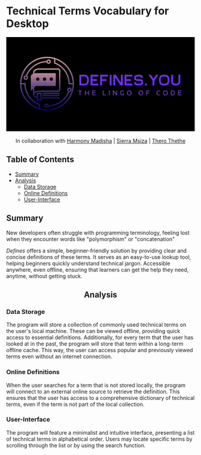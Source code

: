 # Technical Terms Vocabulary for Desktop

<div align="center">

![App Logo](design/logo_small.png "defines.you - the longo of code")

In collaboration with [Harmony Madisha](https://github.com/HarmonyWM) | [Sierra Msiza](https://github.com/sierra445) | [Thero Thethe](https://github.com/thero-sgit)
</div>

## Table of Contents

- [Summary](#summary)
- [Analysis](#analysis)
	- [Data Storage](#data-storage)
	- [Online Definitions](#online-definitions)
	- [User-Interface](#user-interface)

## Summary

New developers often struggle with programming terminology, feeling lost when they encounter words like "polymorphism" or "concatenation" 

_Defines_ offers a simple, beginner-friendly solution by providing clear and concise definitions of these terms. It serves as an easy-to-use lookup tool, helping beginners quickly understand technical jargon. Accessible anywhere, even offline, ensuring that learners can get the help they need, anytime, without getting stuck.

## <div align="center">Analysis

### Data Storage

The program will store a collection of commonly used technical terms on the user's local machine. These can be viewed offline, providing quick access to essential definitions. Additionally, for every term that the user has looked at in the past, the program will store that term within a long-term offline cache. This way, the user can access popular and previously viewed terms even without an internet connection.


### Online Definitions

When the user searches for a term that is not stored locally, the program will connect to an external online source to retrieve the definition. This ensures that the user has access to a comprehensive dictionary of technical terms, even if the term is not part of the local collection.

### User-Interface

The program will feature a minimalist and intuitive interface, presenting a list of technical terms in alphabetical order. Users may locate specific terms by scrolling through the list or by using the search function.


